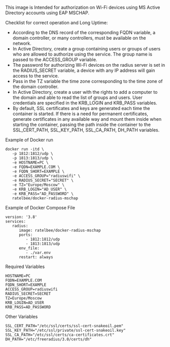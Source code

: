 This image  is Intended for authorization on Wi-Fi devices using MS Active Directory accounts using EAP MSCHAP.
 
Checklist for correct operation and Long Uptime:

- According to the DNS record of the corresponding FQDN variable, a domain controller, or many controllers, must be available on the network.
- In Active Directory, create a group containing users or groups of users who are allowed to authorize using the service. The group name is passed to the ACCESS_GROUP variable.
- The password for authorizing Wi-Fi devices on the radius server is set in the RADIUS_SECRET variable, a device with any IP address will gain access to the service.
- Pass in the TZ variable the time zone corresponding to the time zone of the domain controller.
- In Active Directory, create a user with the rights to add a computer to the domain and able to read the list of groups and users. User credentials are specified in the KRB_LOGIN and KRB_PASS variables.
- By default, SSL certificates and keys are generated each time the container is started. If there is a need for permanent certificates, generate certificates in any available way and mount them inside when starting the container, passing the path inside the container to the SSL_CERT_PATH, SSL_KEY_PATH, SSL_CA_PATH, DH_PATH variables. 

Example of Docker run

```
docker run -itd \
   -p 1812:1812/udp \
   -p 1813:1813/udp \
   -e HOSTNAME=PC \
   -e FQDN=EXAMPLE.COM \
   -e FQDN_SHORT=EXAMPLE \
   -e ACCESS_GROUP="radiuswifi" \
   -e RADIUS_SECRET="SECRET" \
   -e TZ="Europe/Moscow" \
   -e KRB_LOGIN="AD_USER" \
   -e KRB_PASS="AD_PASSWORD" \
   ratelbee/docker-radius-mschap
```

Example of Docker Compose File

```
version: '3.8'
services:
   radius:
      image: ratelbee/docker-radius-mschap
      ports:
         - 1812:1812/udp
         - 1813:1813/udp
      env_file:
         - ./var.env
      restart: always
```
Required Variables

```
HOSTNAME=PC
FQDN=EXAMPLE.COM
FQDN_SHORT=EXAMPLE
ACCESS_GROUP=radiuswifi
RADIUS_SECRET=SECRET
TZ=Europe/Moscow
KRB_LOGIN=AD_USER
KRB_PASS=AD_PASSWORD
```
Other Variables

```
SSL_CERT_PATH="/etc/ssl/certs/ssl-cert-snakeoil.pem"
SSL_KEY_PATH="/etc/ssl/private/ssl-cert-snakeoil.key"
SSL_CA_PATH="/etc/ssl/certs/ca-certificates.crt"
DH_PATH="/etc/freeradius/3.0/certs/dh"
```
